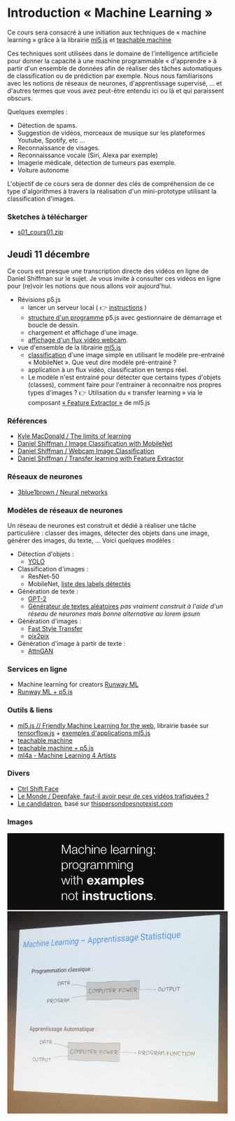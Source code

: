 
Introduction « Machine Learning »
===============================================

Ce cours sera consacré à une initiation aux techniques de « machine learning » grâce à la librairie [ml5.js](https://ml5js.org/) et [teachable machine](https://teachablemachine.withgoogle.com/)

Ces techniques sont utilisées dans le domaine de l'intelligence artificielle pour donner la capacité à une machine programmable « d'apprendre » à partir d'un ensemble de données afin de réaliser des tâches automatiques de classification ou de prédiction par exemple. Nous nous familiarisons avec les notions de réseaux de neurones, d'apprentissage supervisé, ... et d'autres termes que vous avez peut-être entendu ici ou là et qui paraissent obscurs.

Quelques exemples : 
* Détection de spams.
* Suggestion de vidéos, morceaux de musique sur les plateformes Youtube, Spotify, etc ... 
* Reconnaissance de visages.
* Reconnaissance vocale (Siri, Alexa par exemple)
* Imagerie médicale, détection de tumeurs pas exemple.
* Voiture autonome

L'objectif de ce cours sera de donner des clés de compréhension de ce type d'algorithmes à travers la réalisation d'un mini-prototype utilisant la classification d'images.

### Sketches à télécharger
* [s01_cours01.zip](s01_cours01.zip)

## Jeudi 11 décembre
Ce cours est presque une transcription directe des vidéos en ligne de Daniel Shiffman sur le sujet. Je vous invite à consulter ces vidéos en ligne pour (re)voir les notions que nous allons voir aujourd'hui.

* Révisions p5.js
  * lancer un serveur local ( :point_right: [instructions](https://github.com/v3ga/Cours_Bordeaux_Montaigne/tree/master/MAG1E22_2018_2019#serveur-web-en-local)   )  
  * [structure d'un programme](https://p5js.org/reference/#/p5/setup) p5.js avec gestionnaire de démarrage et boucle de dessin.
  * chargement et affichage d'une image.
  * [affichage d'un flux vidéo webcam](https://p5js.org/examples/dom-video-capture.html).
* vue d'ensemble de la librairie [ml5.js](https://ml5js.org/)
  * [classification](https://learn.ml5js.org/docs/#/reference/image-classifier?id=description) d'une image simple en utilisant le modèle pre-entrainé « MobileNet ». Que veut dire modèle pré-entrainé ? 
  * application à un flux vidéo, classification en temps réel.
  * Le modèle n'est entrainé pour détecter que certains types d'objets (classes), comment faire pour l'entrainer à reconnaitre nos propres types d'images ? :point_right: Utilisation du « transfer learning » via le composant [« Feature Extractor »](https://learn.ml5js.org/docs/#/reference/feature-extractor) de ml5.js

### Références
* [Kyle MacDonald / The limits of learning](https://www.youtube.com/watch?v=kWvHjp8vifM)
* [Daniel Shiffman / Image Classification with MobileNet](https://www.youtube.com/watch?v=yNkAuWz5lnY)
* [Daniel Shiffman / Webcam Image Classification](https://www.youtube.com/watch?v=D9BoBSkLvFo)
* [Daniel Shiffman / Transfer learning with Feature Extractor](https://www.youtube.com/watch?v=kRpZ5OqUY6Y)

### Réseaux de neurones
* [3blue1brown / Neural networks](https://www.3blue1brown.com/neural-networks)

### Modèles de réseaux de neurones
Un réseau de neurones est construit et dédié à réaliser une tâche particulière : classer des images, détecter des objets dans une image, générer des images, du texte, ... Voici quelques modèles :  

* Détection d'objets : 
  * [YOLO](https://pjreddie.com/darknet/yolo/)
* Classification d'images : 
  * ResNet-50
  * MobileNet, [liste des labels détectés](https://github.com/moxel/caffe-mobilenet/blob/master/labels.txt) 
* Génération de texte : 
  * [GPT-2](https://www.01net.com/actualites/gpt-2-cette-intelligence-artificielle-pourrait-devenir-l-arme-ultime-des-trolls-1802378.html)
  * [Générateur de textes aléatoires](http://enneagon.org/phrases) *pas vraiment construit à l'aide d'un réseau de neurones mais bonne alternative au lorem ipsum*
* Génération d'images : 
  * [Fast Style Transfer](https://github.com/lengstrom/fast-style-transfer/)
  * [pix2pix](https://affinelayer.com/pixsrv/)
* Génération d'image à partir de texte : 
  * [AttnGAN](https://github.com/taoxugit/AttnGAN)

### Services en ligne 
* Machine learning for creators [Runway ML](https://runwayml.com/)
 * [Runway ML + p5.js](https://learn.runwayml.com/#/networking/examples?id=p5js)

### Outils & liens
* [ml5.js // Friendly Machine Learning for the web](https://ml5js.org/), librairie basée sur [tensorflow.js](https://www.tensorflow.org/js/?hl=fr) + [exemples d'applications ml5.js](https://github.com/ml5js/ml5-examples/)
* [teachable machine](https://teachablemachine.withgoogle.com/)
* [teachable machine + p5.js](https://github.com/yining1023/teachable-machine-p5)
* [ml4a - Machine Learning 4 Artists](https://ml4a.github.io/)

### Divers
* [Ctrl Shift Face](https://www.youtube.com/channel/UCKpH0CKltc73e4wh0_pgL3g) 
* [Le Monde / Deepfake, faut-il avoir peur de ces vidéos trafiquées ? ](https://www.lemonde.fr/pixels/article/2019/11/24/deepfakes-faut-il-avoir-peur-de-ces-videos-trafiquees_6020333_4408996.html)
* [Le candidatron](https://twitter.com/LeCandidatron), basé sur [thispersondoesnotexist.com](https://thispersondoesnotexist.com/)

### Images
![Kyle McDonald](images/ML_examples_not_instructions.png)
![ML_data_output_program_function.jpg](images/ML_data_output_program_function.jpg)
